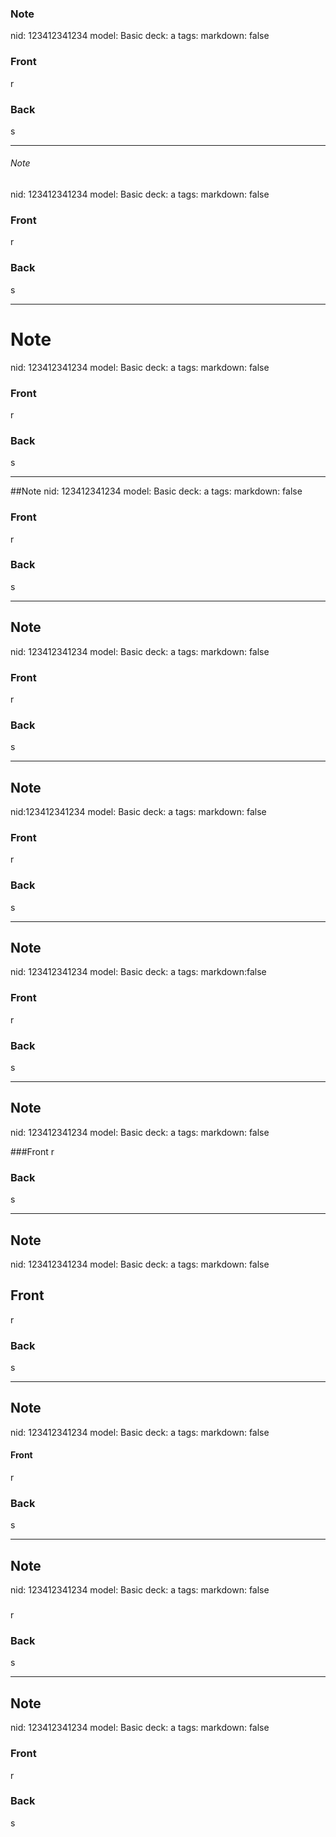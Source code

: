 
### Note
nid: 123412341234
model: Basic
deck: a
tags:
markdown: false

### Front
r

### Back
s

---

###### Note
nid: 123412341234
model: Basic
deck: a
tags:
markdown: false

### Front
r

### Back
s

---

# Note
nid: 123412341234
model: Basic
deck: a
tags:
markdown: false

### Front
r

### Back
s

---

##Note
nid: 123412341234
model: Basic
deck: a
tags:
markdown: false

### Front
r

### Back
s

---

##  Note
nid: 123412341234
model: Basic
deck: a
tags:
markdown: false

### Front
r

### Back
s

---

## Note
nid:123412341234
model: Basic
deck: a
tags:
markdown: false

### Front
r

### Back
s

---

## Note
nid: 123412341234
model: Basic
deck: a
tags:
markdown:false

### Front
r

### Back
s

---

## Note
nid: 123412341234
model: Basic
deck: a
tags:
markdown: false

###Front
r

### Back
s

---

## Note
nid: 123412341234
model: Basic
deck: a
tags:
markdown: false

## Front
r

### Back
s

---

## Note
nid: 123412341234
model: Basic
deck: a
tags:
markdown: false

#### Front
r

### Back
s

---

## Note
nid: 123412341234
model: Basic
deck: a
tags:
markdown: false

###    
r

### Back
s

---

## Note
nid: 123412341234
model: Basic
deck: a
tags:
markdown: false

###   Front
r

### Back
s
